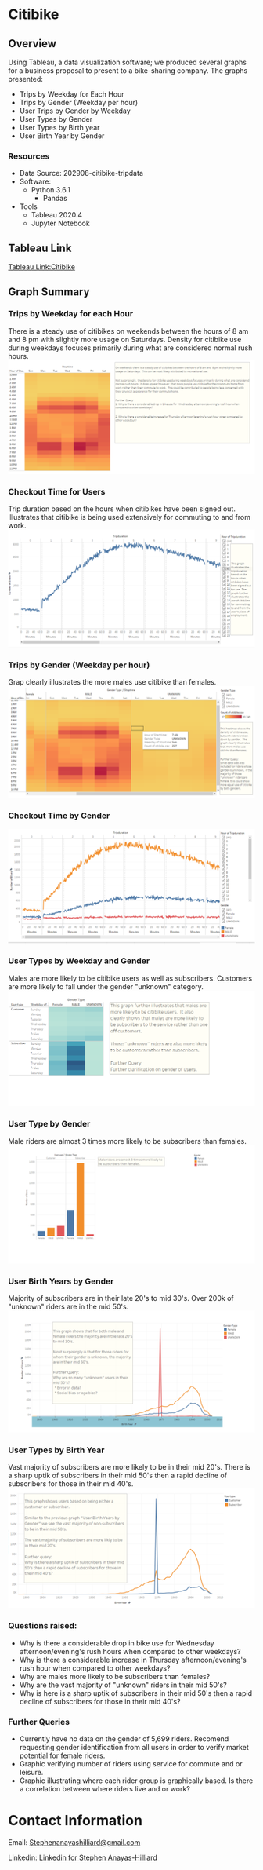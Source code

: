 # Citibike
## Overview
Using Tableau, a data visualization software;  we produced several graphs for a  business proposal to present to a bike-sharing company.  The graphs presented:
- Trips by Weekday for Each Hour
- Trips by Gender (Weekday per hour)
- User Trips by Gender by Weekday
- User Types by Gender
- User Types by Birth year
- User Birth Year by Gender
### Resources
- Data Source: 202908-citibike-tripdata
- Software:
  - Python 3.6.1
    - Pandas
- Tools
  - Tableau 2020.4
  - Jupyter Notebook

## Tableau Link
[Tableau Link:Citibike](https://public.tableau.com/profile/stephen.anayas.hilliard#!/vizhome/Citibike_16094403993850/CitibikeDataVisualization?publish=yes)

## Graph Summary

### Trips by Weekday for each Hour

There is a steady use of citibikes on weekends between the hours of 8 am and 8 pm with slightly more usage on Saturdays.  Density for citibike use during weekdays focuses primarily during what are considered normal rush hours.
![Trips by Weekday for each Hour](https://github.com/stephenanayashilliard/Bikesharing/blob/main/Resources/Trips_by_Weekday_for_each_Hour.png)

### Checkout Time for Users

Trip duration based on the hours when citibikes have been signed out.  Illustrates that citibike is being used extensively for commuting to and from work.
![Checkout Time for Users](https://github.com/stephenanayashilliard/Bikesharing/blob/main/Resources/Checkout_Time_For_Users.png)

### Trips by Gender (Weekday per hour)

Grap clearly illustrates the more males use citibike than females.
![Trips by Gender](https://github.com/stephenanayashilliard/Bikesharing/blob/main/Resources/Trips_by_Gender(Weekday_per_Hour).png)

### Checkout Time by Gender
![checkout time by gender](https://github.com/stephenanayashilliard/Bikesharing/blob/main/Resources/Checkout_Time_by_Gender.png)

### User Types by Weekday and Gender

Males are more likely to be citibike users as well as subscribers.  Customers are more likely to fall under the gender "unknown" category.
![User Types by Gender and Weekday](https://github.com/stephenanayashilliard/Bikesharing/blob/main/Resources/User_Types_by_Gender_by_Weekday..png)

### User Type by Gender

Male riders are almost 3 times more likely to be subscribers than females.
![User type by Gender](https://github.com/stephenanayashilliard/Bikesharing/blob/main/Resources/User_Types_by_Gender.png)

### User Birth Years by Gender

Majority of subscribers are in their late 20's to mid 30's.  Over 200k of "unknown" riders are in the mid 50's.
![User Birth Years by Gender](https://github.com/stephenanayashilliard/Bikesharing/blob/main/Resources/User_Birth_Year_by_Gender.png)

### User Types by Birth Year

Vast majority of subscribers are more likely to be in their mid 20's.  There is a sharp uptik of subscribers in their mid 50's then a rapid decline of subscribers for those in their mid 40's.
![User types by birth Year](https://github.com/stephenanayashilliard/Bikesharing/blob/main/Resources/User_Types_by_Birth_Year.png)
    
### Questions raised:
- Why is there a considerable drop in bike use for Wednesday afternoon/evening's rush hours when compared to other weekdays?
- Why is there a considerable increase in Thursday afternoon/evening's rush hour when compared to other weekdays?
- Why are males more likely to be subscribers than females?
- Why are the vast majority of "unknown" riders in their mid 50's?
- Why is here is a sharp uptik of subscribers in their mid 50's then a rapid decline of subscribers for those in their mid 40's?


### Further Queries
- Currently have no data on the gender of 5,699 riders. Recomend requesting gender identification from all users in order to verify market potential for female riders. 
- Graphic verifying number of riders using service for commute and or leisure.
- Graphic illustrating where each rider group is graphically based.  Is there a correlation between where riders live and or work?

# Contact Information
Email: Stephenanayashilliard@gmail.com

Linkedin: [Linkedin for Stephen Anayas-Hilliard](https://www.linkedin.com/in/stephen-anayas-hilliard-942a8431/)
